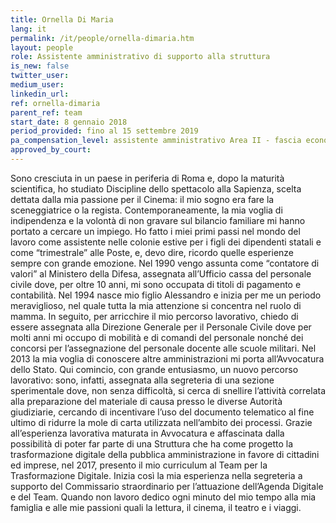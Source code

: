 ```yaml
---
title: Ornella Di Maria
lang: it
permalink: /it/people/ornella-dimaria.htm 
layout: people
role: Assistente amministrativo di supporto alla struttura
is_new: false
twitter_user: 
medium_user: 
linkedin_url:
ref: ornella-dimaria
parent_ref: team
start_date: 8 gennaio 2018
period_provided: fino al 15 settembre 2019
pa_compensation_level: assistente amministrativo Area II - fascia economica F3 
approved_by_court: 
---
```

Sono cresciuta in un paese in periferia di Roma e, dopo la maturità scientifica, ho studiato Discipline dello spettacolo alla Sapienza, scelta dettata dalla mia passione per il Cinema: il mio sogno era fare la sceneggiatrice o la regista.
Contemporaneamente, la mia voglia di indipendenza e la volontà di non gravare sul bilancio familiare mi hanno portato a cercare un impiego. Ho fatto i miei primi passi nel mondo del lavoro come assistente nelle colonie estive per i figli dei dipendenti statali e come “trimestrale” alle Poste, e, devo dire, ricordo quelle esperienze sempre con grande emozione. Nel 1990 vengo assunta come “contatore di valori” al Ministero della Difesa, assegnata all’Ufficio cassa del personale civile dove, per oltre 10 anni, mi sono occupata di titoli di pagamento e contabilità.
Nel 1994 nasce mio figlio Alessandro e inizia per me un periodo meraviglioso, nel quale tutta la mia attenzione si concentra nel ruolo di mamma.  In seguito, per arricchire il mio percorso lavorativo, chiedo di essere assegnata alla Direzione Generale per il Personale Civile dove per molti anni mi occupo di mobilità e di comandi del personale nonché dei concorsi per l’assegnazione del personale docente alle scuole militari.
Nel 2013 la mia voglia di conoscere altre amministrazioni mi porta all’Avvocatura dello Stato. Qui comincio, con grande entusiasmo, un nuovo percorso lavorativo: sono, infatti, assegnata alla segreteria di una sezione sperimentale dove, non senza difficoltà, si cerca di snellire l’attività correlata alla preparazione del materiale di causa presso le diverse Autorità giudiziarie, cercando di incentivare l’uso del documento telematico al fine ultimo di ridurre la mole di carta utilizzata nell’ambito dei processi.
Grazie all’esperienza lavorativa maturata in Avvocatura e affascinata dalla possibilità di poter far parte di una Struttura che ha come progetto la trasformazione digitale della pubblica amministrazione in favore di cittadini ed imprese,  nel 2017, presento il mio curriculum al Team per la Trasformazione Digitale.
Inizia così la mia esperienza nella segreteria a supporto del Commissario straordinario per l’attuazione dell’Agenda Digitale e del Team.
Quando non lavoro dedico ogni minuto del mio tempo alla mia famiglia e alle mie passioni quali la lettura, il cinema, il teatro e i viaggi.
